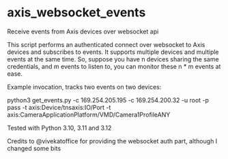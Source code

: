 # axis_websocket_events
Receive events from Axis devices over websocket api

This script performs an authenticated connect over websocket to Axis devices and subscribes to events. It supports multiple devices and multiple events at the same time. So, suppose you have n devices sharing the same credentials, and m events to listen to, you can monitor these n * m events at ease.

Example invocation, tracks two events on two devices:

python3 get_events.py -c 169.254.205.195 -c 169.254.200.32 -u root -p pass -t axis:Device/tnsaxis:IO/Port -t axis:CameraApplicationPlatform/VMD/Camera1ProfileANY

Tested with Python 3.10, 3.11 and 3.12

Credits to @vivekatoffice for providing the websocket auth part, although I changed some bits
